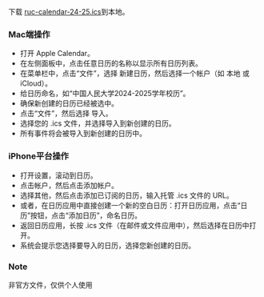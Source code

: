 下载 [ruc-calendar-24-25.ics](./ruc-calendar-24-25.ics)到本地。

### Mac端操作
- 打开 Apple Calendar。
- 在左侧面板中，点击任意日历的名称以显示所有日历列表。
- 在菜单栏中，点击“文件”，选择 新建日历，然后选择一个帐户（如 本地 或 iCloud）。
- 给日历命名，如“中国人民大学2024-2025学年校历”。
- 确保新创建的日历已经被选中。
- 点击“文件”，然后选择 导入。
- 选择您的 .ics 文件，并选择导入到新创建的日历。
- 所有事件将会被导入到新创建的日历中。

### iPhone平台操作
- 打开设置，滚动到日历。
- 点击帐户，然后点击添加帐户。
- 选择其他，然后点击添加已订阅的日历，输入托管 .ics 文件的 URL。
- 或者，在日历应用中直接创建一个新的空白日历：打开日历应用，点击“日历”按钮，点击“添加日历”，命名日历。
- 返回日历应用，长按 .ics 文件（在邮件或文件应用中），然后选择在日历中打开。
- 系统会提示您选择要导入的日历，选择您新创建的日历。


### Note
非官方文件，仅供个人使用
